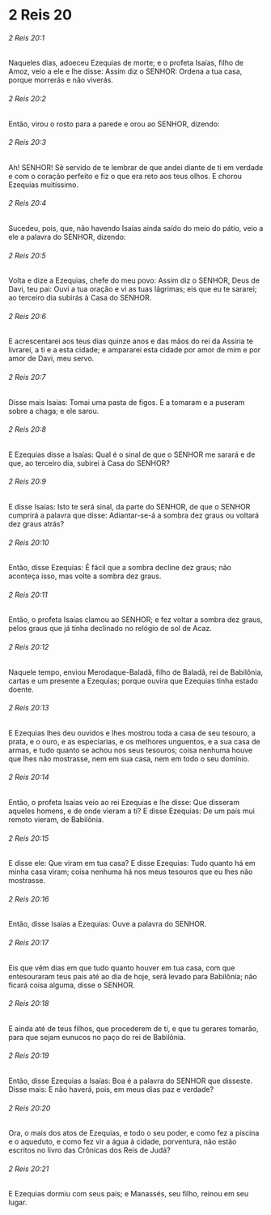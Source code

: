 # 2 Reis 20

###### 2 Reis 20:1

Naqueles dias, adoeceu Ezequias de morte; e o profeta Isaías, filho de Amoz, veio a ele e lhe disse: Assim diz o SENHOR: Ordena a tua casa, porque morrerás e não viverás.

###### 2 Reis 20:2

Então, virou o rosto para a parede e orou ao SENHOR, dizendo:

###### 2 Reis 20:3

Ah! SENHOR! Sê servido de te lembrar de que andei diante de ti em verdade e com o coração perfeito e fiz o que era reto aos teus olhos. E chorou Ezequias muitíssimo.

###### 2 Reis 20:4

Sucedeu, pois, que, não havendo Isaías ainda saído do meio do pátio, veio a ele a palavra do SENHOR, dizendo:

###### 2 Reis 20:5

Volta e dize a Ezequias, chefe do meu povo: Assim diz o SENHOR, Deus de Davi, teu pai: Ouvi a tua oração e vi as tuas lágrimas; eis que eu te sararei; ao terceiro dia subirás à Casa do SENHOR.

###### 2 Reis 20:6

E acrescentarei aos teus dias quinze anos e das mãos do rei da Assíria te livrarei, a ti e a esta cidade; e ampararei esta cidade por amor de mim e por amor de Davi, meu servo.

###### 2 Reis 20:7

Disse mais Isaías: Tomai uma pasta de figos. E a tomaram e a puseram sobre a chaga; e ele sarou.

###### 2 Reis 20:8

E Ezequias disse a Isaías: Qual é o sinal de que o SENHOR me sarará e de que, ao terceiro dia, subirei à Casa do SENHOR?

###### 2 Reis 20:9

E disse Isaías: Isto te será sinal, da parte do SENHOR, de que o SENHOR cumprirá a palavra que disse: Adiantar-se-á a sombra dez graus ou voltará dez graus atrás?

###### 2 Reis 20:10

Então, disse Ezequias: É fácil que a sombra decline dez graus; não aconteça isso, mas volte a sombra dez graus.

###### 2 Reis 20:11

Então, o profeta Isaías clamou ao SENHOR; e fez voltar a sombra dez graus, pelos graus que já tinha declinado no relógio de sol de Acaz.

###### 2 Reis 20:12

Naquele tempo, enviou Merodaque-Baladã, filho de Baladã, rei de Babilônia, cartas e um presente a Ezequias; porque ouvira que Ezequias tinha estado doente.

###### 2 Reis 20:13

E Ezequias lhes deu ouvidos e lhes mostrou toda a casa de seu tesouro, a prata, e o ouro, e as especiarias, e os melhores unguentos, e a sua casa de armas, e tudo quanto se achou nos seus tesouros; coisa nenhuma houve que lhes não mostrasse, nem em sua casa, nem em todo o seu domínio.

###### 2 Reis 20:14

Então, o profeta Isaías veio ao rei Ezequias e lhe disse: Que disseram aqueles homens, e de onde vieram a ti? E disse Ezequias: De um país mui remoto vieram, de Babilônia.

###### 2 Reis 20:15

E disse ele: Que viram em tua casa? E disse Ezequias: Tudo quanto há em minha casa viram; coisa nenhuma há nos meus tesouros que eu lhes não mostrasse.

###### 2 Reis 20:16

Então, disse Isaías a Ezequias: Ouve a palavra do SENHOR.

###### 2 Reis 20:17

Eis que vêm dias em que tudo quanto houver em tua casa, com que entesouraram teus pais até ao dia de hoje, será levado para Babilônia; não ficará coisa alguma, disse o SENHOR.

###### 2 Reis 20:18

E ainda até de teus filhos, que procederem de ti, e que tu gerares tomarão, para que sejam eunucos no paço do rei de Babilônia.

###### 2 Reis 20:19

Então, disse Ezequias a Isaías: Boa é a palavra do SENHOR que disseste. Disse mais: E não haverá, pois, em meus dias paz e verdade?

###### 2 Reis 20:20

Ora, o mais dos atos de Ezequias, e todo o seu poder, e como fez a piscina e o aqueduto, e como fez vir a água à cidade, porventura, não estão escritos no livro das Crônicas dos Reis de Judá?

###### 2 Reis 20:21

E Ezequias dormiu com seus pais; e Manassés, seu filho, reinou em seu lugar.

